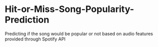 # Hit-or-Miss-Song-Popularity-Prediction
Predicting if the song would be popular or not based on audio features provided through Spotify API
